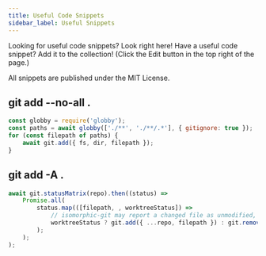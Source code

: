 ```yaml
---
title: Useful Code Snippets
sidebar_label: Useful Snippets
---
```


Looking for useful code snippets? Look right here! Have a useful code snippet? Add it to the collection! (Click the Edit button in the top right of the page.)

All snippets are published under the MIT License.

## git add --no-all .

```js
const globby = require('globby');
const paths = await globby(['./**', './**/.*'], { gitignore: true });
for (const filepath of paths) {
    await git.add({ fs, dir, filepath });
}
```

## git add -A .

```js
await git.statusMatrix(repo).then((status) =>
    Promise.all(
        status.map(([filepath, , worktreeStatus]) =>
            // isomorphic-git may report a changed file as unmodified, so always add if not removing
            worktreeStatus ? git.add({ ...repo, filepath }) : git.remove({ ...repo, filepath })
        );
    );
);
```
